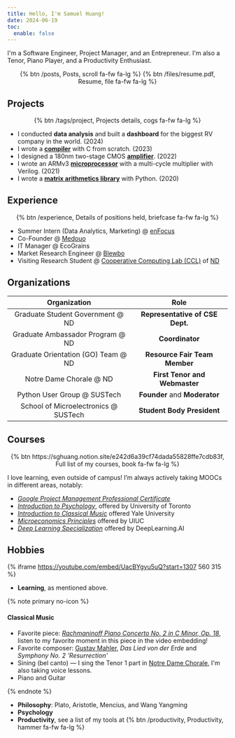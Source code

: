 ```yaml
---
title: Hello, I'm Samuel Huang!
date: 2024-06-19
toc:
  enable: false
---
```


I'm a Software Engineer, Project Manager, and an Entrepreneur. I'm also a Tenor,
Piano Player, and a Productivity Enthusiast.

<center>
{% btn /posts, Posts, scroll fa-fw fa-lg %}
{% btn /files/resume.pdf, Resume, file fa-fw fa-lg %}
</center>

## Projects

<center> {% btn /tags/project, Projects details, cogs fa-fw fa-lg %} </center>

- I conducted **data analysis** and built a **dashboard** for the biggest RV
  company in the world. (2024)
- I wrote a [**compiler**](/compiler) with C from scratch. (2023)
- I designed a 180nm two-stage CMOS [**amplifier**](/amp). (2022)
- I wrote an ARMv3 [**microprocessor**](/processor) with a multi-cycle
  multiplier with Verilog. (2021)
- I wrote a [**matrix arithmetics library**](/matrix) with Python. (2020)

## Experience

<center> {% btn
/experience, Details of positions held, briefcase fa-fw fa-lg
%} </center>

- Summer Intern (Data Analytics, Marketing) @ [enFocus](https://en-focus.org)
- Co-Founder @ [Medouo](https://medouo.com)
- IT Manager @ EcoGrains
- Market Research Engineer @ [Blewbo](https://blewbo.com)
- Visiting Research Student @
  [Cooperative Computing Lab (CCL)](http://ccl.cse.nd.edu) of
  [ND](https://nd.edu)

## Organizations

|             Organization             |              Role               |
| :----------------------------------: | :-----------------------------: |
|   Graduate Student Government @ ND   | **Representative of CSE Dept.** |
|   Graduate Ambassador Program @ ND   |         **Coordinator**         |
| Graduate Orientation (GO) Team @ ND  |  **Resource Fair Team Member**  |
|       Notre Dame Chorale @ ND        |  **First Tenor and Webmaster**  |
|     Python User Group @ SUSTech      |  **Founder** and **Moderator**  |
| School of Microelectronics @ SUSTech |   **Student Body President**    |

## Courses

<center> {% btn
https://sghuang.notion.site/e242d6a39cf74dada55828ffe7cdb83f,
Full list of my courses, book fa-fw fa-lg
%} </center>

I love learning, even outside of campus! I’m always actively taking MOOCs in
different areas, notably:

- [_Google Project Management Professional Certificate_](https://coursera.org/account/accomplishments/specialization/ZTLM59675UE9)
- [_Introduction to Psychology_](https://coursera.org/account/accomplishments/verify/4YUC5XWP8UUX),
  offered by University of Toronto
- [_Introduction to Classical Music_](https://coursera.org/account/accomplishments/verify/4VGPFWD63CG6)
  offered Yale University
- [_Microeconomics Principles_](https://coursera.org/account/accomplishments/verify/TER6LZVQ7P53)
  offered by UIUC
- [_Deep Learning Specialization_](https://coursera.org/account/accomplishments/specialization/73NGAXQ34888)
  offered by DeepLearning.AI

## Hobbies

{% iframe https://youtube.com/embed/UacBYgyu5uQ?start=1307 560 315 %}

- **Learning**, as mentioned above.

{% note primary no-icon %}

<!-- markdownlint-disable heading-increment -->

#### Classical Music

- Favorite piece:
  [_Rachmaninoff Piano Concerto No. 2 in C Minor, Op. 18_](https://youtube.com/playlist?list=PLr0MsaDpKsY8TXd4j4ki_ARkKVJiNm-Cd),
  listen to my favorite moment in this piece in the video embedding!
- Favorite composer: [Gustav Mahler](https://mahlerfoundation.org), _Das Lied
  von der Erde_ and _Symphony No. 2 'Resurrection'_
- Sining (bel canto) — I sing the Tenor 1 part in
  [Notre Dame Chorale](https://chorale.nd.edu), I'm also taking voice lessons.
- Piano and Guitar

{% endnote %}

- **Philosophy**: Plato, Aristotle, Mencius, and Wang Yangming
- **Psychology**
- **Productivity**, see a list of my tools at {% btn /productivity,
  Productivity, hammer fa-fw fa-lg %}
